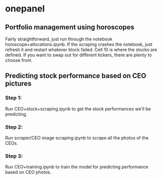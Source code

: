 # onepanel
## Portfolio management using horoscopes
Fairly straightforward, just run through the notebook horoscope+allocations.ipynb. If the scraping crashes the notebook, just refresh it and restart whatever block failed. Cell 10 is where the stocks are defined. If you want to swap out for different tickers, there are plenty to choose from.

## Predicting stock performance based on CEO pictures
### Step 1:
Run CEO+stock+scraping.ipynb to get the stock performances we'll be predicting.
### Step 2:
Run scraper/CEO image scraping.ipynb to scrape all the photos of the CEOs.
### Step 3:
Run CEO+training.ipynb to train the model for predicting performance based on CEO photos.
